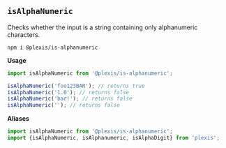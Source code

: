 ## `isAlphaNumeric`

Checks whether the input is a string containing only alphanumeric characters.

`npm i @plexis/is-alphanumeric`

**Usage**

```javascript
import isAlphaNumeric from '@plexis/is-alphanumeric';

isAlphaNumeric('foo123BAR'); // returns true
isAlphaNumeric('1.0'); // returns false
isAlphaNumeric('bar!'); // returns false
isAlphaNumeric(''); // returns false
```

**Aliases**

```javascript
import isAlphaNumeric from '@plexis/is-alphanumeric';
import {isAlphaNumeric, isAlphanumeric, isAlphaDigit} from 'plexis';
```
